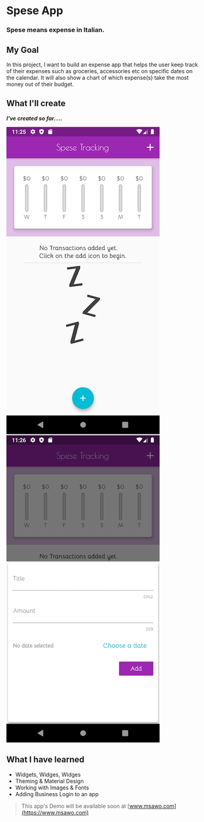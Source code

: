 # Spese App

### Spese means expense in Italian.

## My Goal

In this project, I want to build an expense app that helps the user keep track of their expenses such as groceries, accessories etc on specific dates on the calendar. It will also show a chart of which expense(s) take the most money out of their budget. 


## What I'll create

***I've created so far.....***

![Finished App](https://github.com/msawo/spese_app/blob/master/assets/images/SimulatorScreenShot_01.png)
![Finished App](https://github.com/msawo/spese_app/blob/master/assets/images/SimulatorScreenShot_02.png)


## What I have learned

- Widgets, Widges, Widges
- Theming & Material Design
- Working with Images & Fonts
- Adding Business Login to an app

>This app's Demo will be available soon at [www.msawo.com](https://www.msawo.com)
